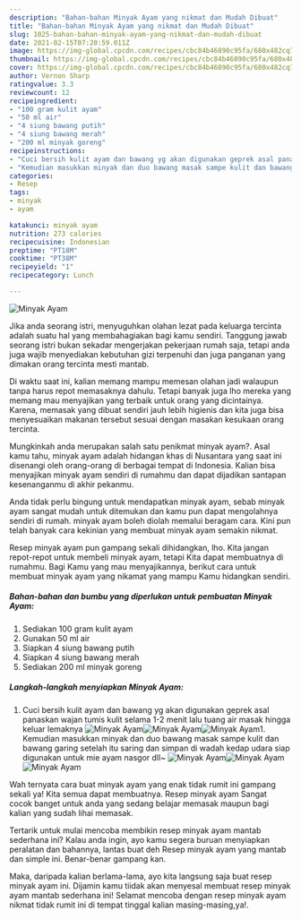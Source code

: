```yaml
---
description: "Bahan-bahan Minyak Ayam yang nikmat dan Mudah Dibuat"
title: "Bahan-bahan Minyak Ayam yang nikmat dan Mudah Dibuat"
slug: 1025-bahan-bahan-minyak-ayam-yang-nikmat-dan-mudah-dibuat
date: 2021-02-15T07:20:59.011Z
image: https://img-global.cpcdn.com/recipes/cbc84b46890c95fa/680x482cq70/minyak-ayam-foto-resep-utama.jpg
thumbnail: https://img-global.cpcdn.com/recipes/cbc84b46890c95fa/680x482cq70/minyak-ayam-foto-resep-utama.jpg
cover: https://img-global.cpcdn.com/recipes/cbc84b46890c95fa/680x482cq70/minyak-ayam-foto-resep-utama.jpg
author: Vernon Sharp
ratingvalue: 3.3
reviewcount: 12
recipeingredient:
- "100 gram kulit ayam"
- "50 ml air"
- "4 siung bawang putih"
- "4 siung bawang merah"
- "200 ml minyak goreng"
recipeinstructions:
- "Cuci bersih kulit ayam dan bawang yg akan digunakan geprek asal panaskan wajan tumis kulit selama 1-2 menit lalu tuang air masak hingga keluar lemaknya"
- "Kemudian masukkan minyak dan duo bawang masak sampe kulit dan bawang garing setelah itu saring dan simpan di wadah kedap udara siap digunakan untuk mie ayam nasgor dll~"
categories:
- Resep
tags:
- minyak
- ayam

katakunci: minyak ayam 
nutrition: 273 calories
recipecuisine: Indonesian
preptime: "PT18M"
cooktime: "PT38M"
recipeyield: "1"
recipecategory: Lunch

---
```



![Minyak Ayam](https://img-global.cpcdn.com/recipes/cbc84b46890c95fa/680x482cq70/minyak-ayam-foto-resep-utama.jpg)

Jika anda seorang istri, menyuguhkan olahan lezat pada keluarga tercinta adalah suatu hal yang membahagiakan bagi kamu sendiri. Tanggung jawab seorang istri bukan sekadar mengerjakan pekerjaan rumah saja, tetapi anda juga wajib menyediakan kebutuhan gizi terpenuhi dan juga panganan yang dimakan orang tercinta mesti mantab.

Di waktu  saat ini, kalian memang mampu memesan olahan jadi walaupun tanpa harus repot memasaknya dahulu. Tetapi banyak juga lho mereka yang memang mau menyajikan yang terbaik untuk orang yang dicintainya. Karena, memasak yang dibuat sendiri jauh lebih higienis dan kita juga bisa menyesuaikan makanan tersebut sesuai dengan masakan kesukaan orang tercinta. 



Mungkinkah anda merupakan salah satu penikmat minyak ayam?. Asal kamu tahu, minyak ayam adalah hidangan khas di Nusantara yang saat ini disenangi oleh orang-orang di berbagai tempat di Indonesia. Kalian bisa menyajikan minyak ayam sendiri di rumahmu dan dapat dijadikan santapan kesenanganmu di akhir pekanmu.

Anda tidak perlu bingung untuk mendapatkan minyak ayam, sebab minyak ayam sangat mudah untuk ditemukan dan kamu pun dapat mengolahnya sendiri di rumah. minyak ayam boleh diolah memalui beragam cara. Kini pun telah banyak cara kekinian yang membuat minyak ayam semakin nikmat.

Resep minyak ayam pun gampang sekali dihidangkan, lho. Kita jangan repot-repot untuk membeli minyak ayam, tetapi Kita dapat membuatnya di rumahmu. Bagi Kamu yang mau menyajikannya, berikut cara untuk membuat minyak ayam yang nikamat yang mampu Kamu hidangkan sendiri.

<!--inarticleads1-->

##### Bahan-bahan dan bumbu yang diperlukan untuk pembuatan Minyak Ayam:

1. Sediakan 100 gram kulit ayam
1. Gunakan 50 ml air
1. Siapkan 4 siung bawang putih
1. Siapkan 4 siung bawang merah
1. Sediakan 200 ml minyak goreng




<!--inarticleads2-->

##### Langkah-langkah menyiapkan Minyak Ayam:

1. Cuci bersih kulit ayam dan bawang yg akan digunakan geprek asal panaskan wajan tumis kulit selama 1-2 menit lalu tuang air masak hingga keluar lemaknya
<img src="https://img-global.cpcdn.com/steps/781271c5ce5198b5/160x128cq70/minyak-ayam-langkah-memasak-1-foto.jpg" alt="Minyak Ayam"><img src="https://img-global.cpcdn.com/steps/56ca51d91585814f/160x128cq70/minyak-ayam-langkah-memasak-1-foto.jpg" alt="Minyak Ayam"><img src="https://img-global.cpcdn.com/steps/08f8859bf6e7c743/160x128cq70/minyak-ayam-langkah-memasak-1-foto.jpg" alt="Minyak Ayam">1. Kemudian masukkan minyak dan duo bawang masak sampe kulit dan bawang garing setelah itu saring dan simpan di wadah kedap udara siap digunakan untuk mie ayam nasgor dll~
<img src="https://img-global.cpcdn.com/steps/08a1a0a3f25fd678/160x128cq70/minyak-ayam-langkah-memasak-2-foto.jpg" alt="Minyak Ayam"><img src="https://img-global.cpcdn.com/steps/ab2833cac70d1704/160x128cq70/minyak-ayam-langkah-memasak-2-foto.jpg" alt="Minyak Ayam"><img src="https://img-global.cpcdn.com/steps/b052b82c247643cc/160x128cq70/minyak-ayam-langkah-memasak-2-foto.jpg" alt="Minyak Ayam">



Wah ternyata cara buat minyak ayam yang enak tidak rumit ini gampang sekali ya! Kita semua dapat membuatnya. Resep minyak ayam Sangat cocok banget untuk anda yang sedang belajar memasak maupun bagi kalian yang sudah lihai memasak.

Tertarik untuk mulai mencoba membikin resep minyak ayam mantab sederhana ini? Kalau anda ingin, ayo kamu segera buruan menyiapkan peralatan dan bahannya, lantas buat deh Resep minyak ayam yang mantab dan simple ini. Benar-benar gampang kan. 

Maka, daripada kalian berlama-lama, ayo kita langsung saja buat resep minyak ayam ini. Dijamin kamu tiidak akan menyesal membuat resep minyak ayam mantab sederhana ini! Selamat mencoba dengan resep minyak ayam nikmat tidak rumit ini di tempat tinggal kalian masing-masing,ya!.

